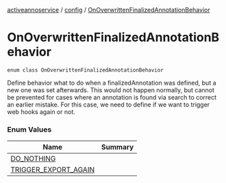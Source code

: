 [activeannoservice](../../index.md) / [config](../index.md) / [OnOverwrittenFinalizedAnnotationBehavior](./index.md)

# OnOverwrittenFinalizedAnnotationBehavior

`enum class OnOverwrittenFinalizedAnnotationBehavior`

Define behavior what to do when a finalizedAnnotation was defined, but a new one was set afterwards. This would not
happen normally, but cannot be prevented for cases where an annotation is found via search to correct an earlier
mistake. For this case, we need to define if we want to trigger web hooks again or not.

### Enum Values

| Name | Summary |
|---|---|
| [DO_NOTHING](-d-o_-n-o-t-h-i-n-g.md) |  |
| [TRIGGER_EXPORT_AGAIN](-t-r-i-g-g-e-r_-e-x-p-o-r-t_-a-g-a-i-n.md) |  |
